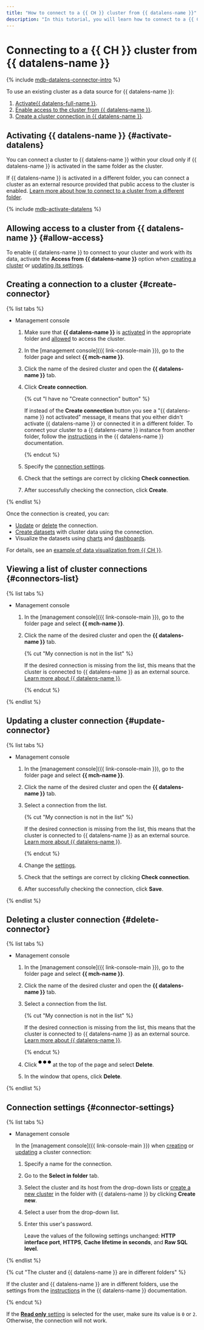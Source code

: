 ```yaml
---
title: "How to connect to a {{ CH }} cluster from {{ datalens-name }}"
description: "In this tutorial, you will learn how to connect to a {{ CH }} cluster from {{ datalens-name }}."
---
```


# Connecting to a {{ CH }} cluster from {{ datalens-name }}

{% include [mdb-datalens-connector-intro](../../_includes/mdb/datalens-connector-intro.md) %}

To use an existing cluster as a data source for {{ datalens-name }}:
1. [Activate{{ datalens-full-name }}](#activate-datalens).
1. [Enable access to the cluster from {{ datalens-name }}](#allow-access).
1. [Create a cluster connection in {{ datalens-name }}](#create-connector).

## Activating {{ datalens-name }} {#activate-datalens}

You can connect a cluster to {{ datalens-name }} within your cloud only if {{ datalens-name }} is activated in the same folder as the cluster.

If {{ datalens-name }} is activated in a different folder, you can connect a cluster as an external resource provided that public access to the cluster is enabled. [Learn more about how to connect to a cluster from a different folder](../../datalens/operations/connection/create-clickhouse.md).

{% include [mdb-activate-datalens](../../_includes/mdb/datalens-activate.md) %}

## Allowing access to a cluster from {{ datalens-name }} {#allow-access}

To enable {{ datalens-name }} to connect to your cluster and work with its data, activate the **Access from {{ datalens-name }}** option when [creating a cluster](cluster-create.md) or [updating its settings](update.md#change-additional-settings).

## Creating a connection to a cluster {#create-connector}

{% list tabs %}

- Management console

   1. Make sure that **{{ datalens-name }}** is [activated](#activate-datalens) in the appropriate folder and [allowed](#allow-access) to access the cluster.
   1. In the [management console]({{ link-console-main }}), go to the folder page and select **{{ mch-name }}**.
   1. Click the name of the desired cluster and open the **{{ datalens-name }}** tab.
   1. Click **Create connection**.

      {% cut "I have no "Create connection" button" %}

      
      If instead of the **Create connection** button you see a "{{ datalens-name }} not activated" message, it means that you either didn't activate {{ datalens-name }} or connected it in a different folder. To connect your cluster to a {{ datalens-name }} instance from another folder, follow the [instructions](../../datalens/operations/connection/create-clickhouse.md) in the {{ datalens-name }} documentation.


      {% endcut %}

   1. Specify the [connection settings](#connector-settings).
   1. Check that the settings are correct by clicking **Check connection**.
   1. After successfully checking the connection, click **Create**.

{% endlist %}

Once the connection is created, you can:
* [Update](#update-connector) or [delete](#delete-connector) the connection.
* [Create datasets](../../datalens/concepts/dataset/index.md) with cluster data using the connection.
* Visualize the datasets using [charts](../../datalens/concepts/chart/index.md) and [dashboards](../../datalens/concepts/dashboard.md).


For details, see an [example of data visualization from {{ CH }}](../../tutorials/datalens/data-from-ch-visualization.md).


## Viewing a list of cluster connections {#connectors-list}

{% list tabs %}

- Management console

   1. In the [management console]({{ link-console-main }}), go to the folder page and select **{{ mch-name }}**.
   1. Click the name of the desired cluster and open the **{{ datalens-name }}** tab.

      {% cut "My connection is not in the list" %}

      If the desired connection is missing from the list, this means that the cluster is connected to {{ datalens-name }} as an external source. [Learn more about {{ datalens-name }}](../../datalens/).

      {% endcut %}

{% endlist %}

## Updating a cluster connection {#update-connector}

{% list tabs %}

- Management console

   1. In the [management console]({{ link-console-main }}), go to the folder page and select **{{ mch-name }}**.
   1. Click the name of the desired cluster and open the **{{ datalens-name }}** tab.
   1. Select a connection from the list.

      {% cut "My connection is not in the list" %}

      If the desired connection is missing from the list, this means that the cluster is connected to {{ datalens-name }} as an external source. [Learn more about {{ datalens-name }}](../../datalens/).

      {% endcut %}

   1. Change the [settings](#connector-settings).
   1. Check that the settings are correct by clicking **Check connection**.
   1. After successfully checking the connection, click **Save**.

{% endlist %}

## Deleting a cluster connection {#delete-connector}

{% list tabs %}

- Management console

   1. In the [management console]({{ link-console-main }}), go to the folder page and select **{{ mch-name }}**.
   1. Click the name of the desired cluster and open the **{{ datalens-name }}** tab.
   1. Select a connection from the list.

      {% cut "My connection is not in the list" %}

      If the desired connection is missing from the list, this means that the cluster is connected to {{ datalens-name }} as an external source. [Learn more about {{ datalens-name }}](../../datalens/).

      {% endcut %}

   1. Click ![image](../../_assets/horizontal-ellipsis.svg) at the top of the page and select **Delete**.
   1. In the window that opens, click **Delete**.

{% endlist %}

## Connection settings {#connector-settings}

{% list tabs %}

- Management console

   In the [management console]({{ link-console-main }}) when [creating](#create-connector) or [updating](#update-connector) a cluster connection:
   1. Specify a name for the connection.
   1. Go to the **Select in folder** tab.
   1. Select the cluster and its host from the drop-down lists or [create a new cluster](cluster-create.md) in the folder with {{ datalens-name }} by clicking **Create new**.
   1. Select a user from the drop-down list.
   1. Enter this user's password.

      Leave the values of the following settings unchanged: **HTTP interface port**, **HTTPS**, **Cache lifetime in seconds**, and **Raw SQL level**.

{% endlist %}

{% cut "The cluster and {{ datalens-name }} are in different folders" %}

If the cluster and {{ datalens-name }} are in different folders, use the settings from the [instructions](../../datalens/operations/connection/create-clickhouse.md) in the {{ datalens-name }} documentation.

{% endcut %}

If the [**Read only** setting](cluster-users.md#setting-readonly) is selected for the user, make sure its value is `0` or `2`. Otherwise, the connection will not work.